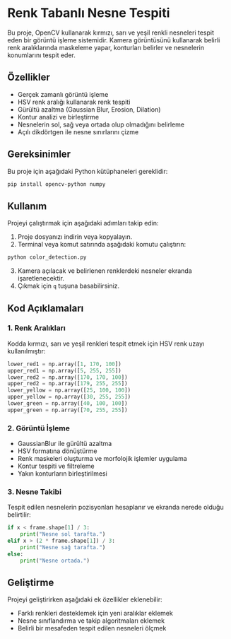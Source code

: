 # Renk Tabanlı Nesne Tespiti

Bu proje, OpenCV kullanarak kırmızı, sarı ve yeşil renkli nesneleri tespit eden bir görüntü işleme sistemidir. Kamera görüntüsünü kullanarak belirli renk aralıklarında maskeleme yapar, konturları belirler ve nesnelerin konumlarını tespit eder.

## Özellikler
- Gerçek zamanlı görüntü işleme
- HSV renk aralığı kullanarak renk tespiti
- Gürültü azaltma (Gaussian Blur, Erosion, Dilation)
- Kontur analizi ve birleştirme
- Nesnelerin sol, sağ veya ortada olup olmadığını belirleme
- Açılı dikdörtgen ile nesne sınırlarını çizme

## Gereksinimler
Bu proje için aşağıdaki Python kütüphaneleri gereklidir:

```bash
pip install opencv-python numpy
```

## Kullanım
Projeyi çalıştırmak için aşağıdaki adımları takip edin:

1. Proje dosyanızı indirin veya kopyalayın.
2. Terminal veya komut satırında aşağıdaki komutu çalıştırın:

```bash
python color_detection.py
```

3. Kamera açılacak ve belirlenen renklerdeki nesneler ekranda işaretlenecektir.
4. Çıkmak için `q` tuşuna basabilirsiniz.

## Kod Açıklamaları

### 1. Renk Aralıkları
Kodda kırmızı, sarı ve yeşil renkleri tespit etmek için HSV renk uzayı kullanılmıştır:

```python
lower_red1 = np.array([1, 170, 100])
upper_red1 = np.array([5, 255, 255])
lower_red2 = np.array([170, 170, 100])
upper_red2 = np.array([179, 255, 255])
lower_yellow = np.array([25, 100, 100])
upper_yellow = np.array([30, 255, 255])
lower_green = np.array([40, 100, 100])
upper_green = np.array([70, 255, 255])
```

### 2. Görüntü İşleme
- GaussianBlur ile gürültü azaltma
- HSV formatına dönüştürme
- Renk maskeleri oluşturma ve morfolojik işlemler uygulama
- Kontur tespiti ve filtreleme
- Yakın konturların birleştirilmesi

### 3. Nesne Takibi
Tespit edilen nesnelerin pozisyonları hesaplanır ve ekranda nerede olduğu belirtilir:

```python
if x < frame.shape[1] / 3:
    print("Nesne sol tarafta.")
elif x > (2 * frame.shape[1]) / 3:
    print("Nesne sağ tarafta.")
else:
    print("Nesne ortada.")
```

## Geliştirme
Projeyi geliştirirken aşağıdaki ek özellikler eklenebilir:
- Farklı renkleri desteklemek için yeni aralıklar eklemek
- Nesne sınıflandırma ve takip algoritmaları eklemek
- Belirli bir mesafeden tespit edilen nesneleri ölçmek

